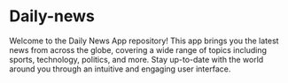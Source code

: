 # Daily-news
Welcome to the Daily News App repository! This app brings you the latest news from across the globe, covering a wide range of topics including sports, technology, politics, and more. Stay up-to-date with the world around you through an intuitive and engaging user interface.
